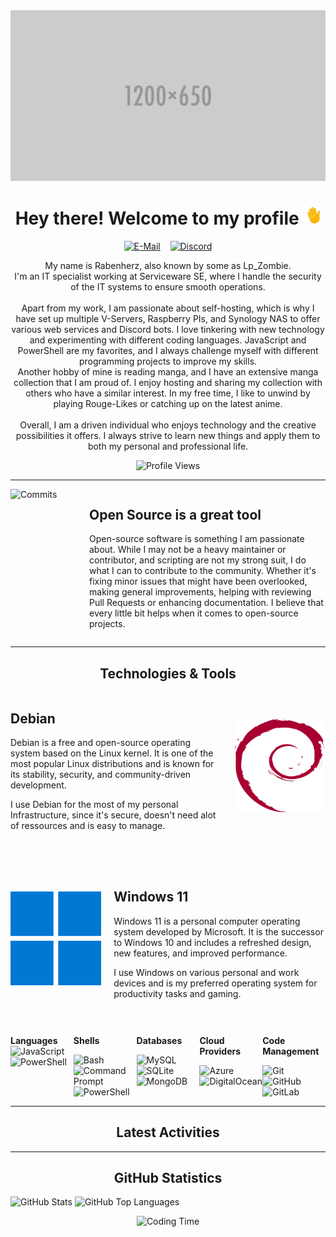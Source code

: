 <img src="./assets/placeholder-banner.png" alt="Waving Hand">
<br>
<h1 align="center">Hey there! Welcome to my profile <img src="./assets/waving.gif" alt="Waving Hand" width="28" height="28"></h1>

<p align="center">
    <a href="mailto:rabenherz@theravenhub.com" target="_blank"><img alt="E-Mail" src="https://img.shields.io/badge/Mail-informational?style=for-the-badge&logo=gmail&logoColor=white&color=EA4335"></a>
    ‎ ‎ ‎
    <a href="https://discord.gg/ySk5eYrrjG" target="_blank"><img alt="Discord" src="https://img.shields.io/badge/Discord-informational?style=for-the-badge&logo=discord&logoColor=white&color=7289da"></a>
</p>
<p align="center">
    My name is Rabenherz, also known by some as Lp_Zombie.<br>I'm an IT specialist working at Serviceware SE, where I handle the security of the IT systems to ensure smooth operations.
    <br><br>
    Apart from my work, I am passionate about self-hosting, which is why I have set up multiple V-Servers, Raspberry PIs, and Synology NAS to offer various web services and Discord bots. I love tinkering with new technology and experimenting with different coding languages. JavaScript and PowerShell are my favorites, and I always challenge myself with different programming projects to improve my skills.
    <br>
    Another hobby of mine is reading manga, and I have an extensive manga collection that I am proud of. I enjoy hosting and sharing my collection with others who have a similar interest. In my free time, I like to unwind by playing Rouge-Likes or catching up on the latest anime.
    <br><br>
    Overall, I am a driven individual who enjoys technology and the creative possibilities it offers. I always strive to learn new things and apply them to both my personal and professional life.
</p>
<p align="center">
    <img alt="Profile Views" src="https://utility.theravenhub.com/scripts/github-pf-counter/">
</p>
<hr>

<div style="display: flex;">
  <div style="width: 25%;" style="justify-content: center">
    <img src="https://github-profile-trophy.vercel.app/?username=rabenherz112&no-bg=true&no-frame=true&theme=discord&title=Commits&column=-1" alt="Commits" style="width: 25%">
  </div>
  <div style="width: 75%;">
    <h2>Open Source is a great tool</h2>
    <p>Open-source software is something I am passionate about. While I may not be a heavy maintainer or contributor, and scripting are not my strong suit, I do what I can to contribute to the community. Whether it's fixing minor issues that might have been overlooked, making general improvements, helping with reviewing Pull Requests or enhancing documentation. I believe that every little bit helps when it comes to open-source projects.</p>
  </div>
</div>
<hr>
<h2 align="center"> Technologies & Tools </h2>
<section style="display: flex; align-items: center;">
  <div style="width: 70%; padding-right: 20px;">
    <h1>Debian</h1>
    <p style="margin-bottom: 10px;">Debian is a free and open-source operating system based on the Linux kernel. It is one of the most popular Linux distributions and is known for its stability, security, and community-driven development.</p>
    <p>I use Debian for the most of my personal Infrastructure, since it's secure, doesn't need alot of ressources and is easy to manage.</p>
  </div>
  <div style="width: 30%; text-align: right;">
    <img src="./assets/debian-logo.svg" width="150" height="150" alt="Debian Logo" style="max-width: 100%;">
  </div>
</section>

<section style="display: flex; align-items: center; margin-top: 50px;">
  <div style="width: 30%; text-align: left;">
    <img src="./assets/windows-logo.svg" width="150" height="150" alt="Windows 11 Logo">
  </div>
  <div style="width: 70%; padding-left: 20px;">
    <h1>Windows 11</h1>
    <p style="margin-bottom: 10px;">Windows 11 is a personal computer operating system developed by Microsoft. It is the successor to Windows 10 and includes a refreshed design, new features, and improved performance.</p>
    <p>I use Windows on various personal and work devices and is my preferred operating system for productivity tasks and gaming.</p>
  </div>
</section>

<div style="display: flex; padding-top: 30px">
  <div style="flex: 1;">
    <p><b>Languages</b></h2>
    <img alt="JavaScript" src="https://img.shields.io/badge/JavaScript-informational?style=flat&logo=javascript&logoColor=white&color=F7DF1E"><br>
    <img alt="PowerShell" src="https://img.shields.io/badge/PowerShell-informational?style=flat&logo=powershell&logoColor=white&color=5391FE">
  </div>
  
  <div style="flex: 1;">
    <p><b>Shells</b></p>
    <img alt="Bash" src="https://img.shields.io/badge/Bash-informational?style=flat&logo=gnu-bash&logoColor=white&color=4EAA25"><br>
    <img alt="Command Prompt" src="https://img.shields.io/badge/Command%20Prompt-informational?style=flat&logo=windows-terminal&logoColor=white&color=4D4D4D"><br>
    <img alt="PowerShell" src="https://img.shields.io/badge/PowerShell-informational?style=flat&logo=powershell&logoColor=white&color=5391FE">
  </div>
  
  <div style="flex: 1;">
    <p><b>Databases</b></p>
    <img alt="MySQL" src="https://img.shields.io/badge/MySQL-informational?style=flat&logo=mysql&logoColor=white&color=4479A1"><br>
    <img alt="SQLite" src="https://img.shields.io/badge/SQLite-informational?style=flat&logo=sqlite&logoColor=white&color=003B57"><br>
    <img alt="MongoDB" src="https://img.shields.io/badge/MongoDB-informational?style=flat&logo=mongodb&logoColor=white&color=47A248">
  </div>
  
  <div style="flex: 1;">
    <p><b>Cloud Providers</b></p>
    <img alt="Azure" src="https://img.shields.io/badge/Azure-informational?style=flat&logo=microsoft-azure&logoColor=white&color=0078D4"><br>
    <img alt="DigitalOcean" src="https://img.shields.io/badge/DigitalOcean-informational?style=flat&logo=digitalocean&logoColor=white&color=0080FF">
  </div>
  
<div style="flex: 1;">
    <p><b>Code Management</b></p>
    <img alt="Git" src="https://img.shields.io/badge/Git-informational?style=flat&logo=git&logoColor=white&color=F05032"><br>
    <img alt="GitHub" src="https://img.shields.io/badge/GitHub-informational?style=flat&logo=github&logoColor=white&color=181717"><br>
    <img alt="GitLab" src="https://img.shields.io/badge/GitLab-informational?style=flat&logo=gitlab&logoColor=white&color=FC6D26">
  </div>
</div>
<hr>
<h2 align="center">Latest Activities</h2>
<!--RECENT_ACTIVITY:start-->

<!--RECENT_ACTIVITY:last_update-->
<hr>
<h2 align="center">GitHub Statistics</h2>

<p> <img src="https://vercel.theravenhub.com/api?username=Rabenherz112&show_icons=true&theme=github_dark&hide=prs,contribs&count_private=true&include_all_commits=true&show_icons=true&hide_border=true&cache_seconds=60&custom_title=General%20Statistics" alt="GitHub Stats" width="400"/>
<img src="https://vercel.theravenhub.com/api/top-langs/?username=Rabenherz112&layout=compact&theme=github_dark&hide_border=true&cache_seconds=60" alt="GitHub Top Languages" width="303"/></p>
<p align="center"> <img src="https://vercel.theravenhub.com/api/wakatime?username=Rabenherz112&layout=compact&theme=github_dark&hide_border=true&cache_seconds=60" alt="Coding Time"/></p>
